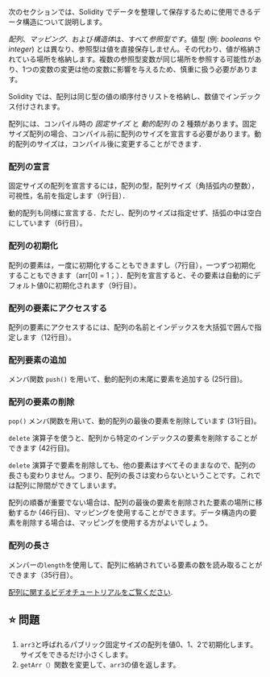 次のセクションでは、Solidity でデータを整理して保存するために使用できるデータ構造について説明します。

*配列*、*マッピング*、および*構造体*は、すべて*参照型です*。値型 (例: *booleans* や *integer*) とは異なり、参照型は値を直接保存しません。その代わり、値が格納されている場所を格納します。複数の参照型変数が同じ場所を参照する可能性があり、1つの変数の変更は他の変数に影響を与えるため、慎重に扱う必要があります。

Solidity では、配列は同じ型の値の順序付きリストを格納し、数値でインデックス付けされます。

配列には、コンパイル時の *固定サイズ* と *動的配列* の 2 種類があります。固定サイズ配列の場合、コンパイル前に配列のサイズを宣言する必要があります。動的配列のサイズは，コンパイル後に変更することができます．

### 配列の宣言
固定サイズの配列を宣言するには，配列の型，配列サイズ（角括弧内の整数），可視性，名前を指定します（9行目）．

動的配列も同様に宣言する．ただし、配列のサイズは指定せず、括弧の中は空白にしています（6行目）。

### 配列の初期化
配列の要素は，一度に初期化することもできますし（7行目），一つずつ初期化することもできます（arr[0] = 1；）．配列を宣言すると、その要素は自動的にデフォルト値0に初期化されます（9行目）。

### 配列の要素にアクセスする
配列の要素にアクセスするには、配列の名前とインデックスを大括弧で囲んで指定します（12行目）。

### 配列要素の追加
メンバ関数 `push()` を用いて、動的配列の末尾に要素を追加する (25行目)。

### 配列の要素の削除
`pop()` メンバ関数を用いて、動的配列の最後の要素を削除しています (31行目)。

`delete` 演算子を使うと、配列から特定のインデックスの要素を削除することができます (42行目)。

`delete` 演算子で要素を削除しても、他の要素はすべてそのままなので、配列の長さも変わりません。つまり、配列の長さは変わらないということです。これでは配列に隙間ができてしまいます。

配列の順番が重要でない場合は、配列の最後の要素を削除された要素の場所に移動するか (46行目)、マッピングを使用することができます。データ構造内の要素を削除する場合は、マッピングを使用する方がよいでしょう。

### 配列の長さ
メンバーの`length`を使用して、配列に格納されている要素の数を読み取ることができます（35行目）。

<a href="https://www.youtube.com/watch?v=vTxxCbwMPwo" target="_blank">配列に関するビデオチュートリアルをご覧ください</a>.

## ⭐️ 問題
1. `arr3`と呼ばれるパブリック固定サイズの配列を値0、1、2で初期化します。サイズをできるだけ小さくします。
2. `getArr（）`関数を変更して、`arr3`の値を返します。